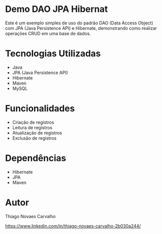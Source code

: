 # Demo DAO JPA Hibernat 
Este é um exemplo simples de uso do padrão DAO (Data Access Object) com JPA (Java Persistence API) e Hibernate, demonstrando como realizar operações CRUD em uma base de dados.

# Tecnologias Utilizadas
- Java
- JPA (Java Persistence API) 
- Hibernate
- Maven
- MySQL

# Funcionalidades 
- Criação de registros
- Leitura de registros
- Atualização de registros
- Exclusão de registros

# Dependências 
- Hibernate
- JPA
- Maven

 # Autor

Thiago Novaes Carvalho

https://www.linkedin.com/in/thiago-novaes-carvalho-2b030a244/

